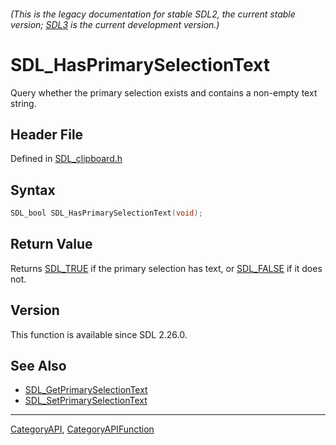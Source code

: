 ###### (This is the legacy documentation for stable SDL2, the current stable version; [SDL3](https://wiki.libsdl.org/SDL3/) is the current development version.)
# SDL_HasPrimarySelectionText

Query whether the primary selection exists and contains a non-empty text string.

## Header File

Defined in [SDL_clipboard.h](https://github.com/libsdl-org/SDL/blob/SDL2/include/SDL_clipboard.h)

## Syntax

```c
SDL_bool SDL_HasPrimarySelectionText(void);

```

## Return Value

Returns [SDL_TRUE](SDL_TRUE) if the primary selection has text, or
[SDL_FALSE](SDL_FALSE) if it does not.

## Version

This function is available since SDL 2.26.0.

## See Also

- [SDL_GetPrimarySelectionText](SDL_GetPrimarySelectionText)
- [SDL_SetPrimarySelectionText](SDL_SetPrimarySelectionText)

----
[CategoryAPI](CategoryAPI), [CategoryAPIFunction](CategoryAPIFunction)

